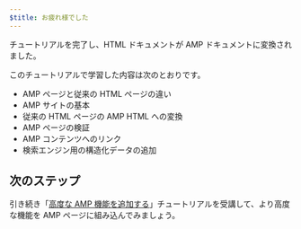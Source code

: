 ```yaml
---
$title: お疲れ様でした
---
```


チュートリアルを完了し、HTML ドキュメントが AMP ドキュメントに変換されました。

このチュートリアルで学習した内容は次のとおりです。

- AMP ページと従来の HTML ページの違い
- AMP サイトの基本
- 従来の HTML ページの AMP HTML への変換
- AMP ページの検証
- AMP コンテンツへのリンク
- 検索エンジン用の構造化データの追加

## 次のステップ

引き続き「[高度な AMP 機能を追加する](../../../../documentation/guides-and-tutorials/start/add_advanced/index.md)」チュートリアルを受講して、より高度な機能を AMP ページに組み込んでみましょう。
